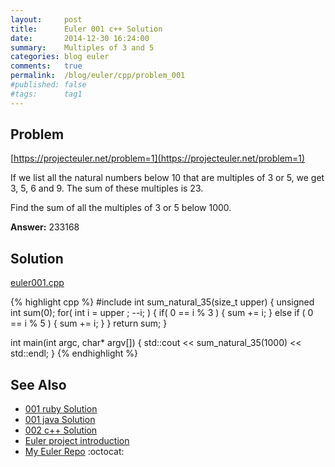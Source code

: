 ```yaml
---
layout:     post
title:      Euler 001 c++ Solution
date:       2014-12-30 16:24:00
summary:    Multiples of 3 and 5
categories: blog euler
comments:   true
permalink:  /blog/euler/cpp/problem_001
#published: false
#tags:      tag1
---
```


## Problem

[https://projecteuler.net/problem=1](https://projecteuler.net/problem=1)

If we list all the natural numbers below 10 that are multiples of 3 or 5, we get 3, 5, 6 and 9. The sum of these multiples is 23.

Find the sum of all the multiples of 3 or 5 below 1000.

**Answer:** 233168

## Solution

[euler001.cpp](https://github.com/tvarley/euler/blob/master/cpp/src/euler001.cpp)

{% highlight cpp %}
#include <iostream>
int sum_natural_35(size_t upper)
{
  unsigned int sum(0);
  for( int i = upper ; --i; )
  {
    if( 0 == i % 3 )
    {
      sum += i;
    }
    else if ( 0 == i % 5 )
    {
      sum += i;
    }
  }
  return sum;
}

int main(int argc, char* argv[])
{
  std::cout << sum_natural_35(1000) << std::endl;
}
{% endhighlight %}

## See Also
* [001 ruby Solution]({{site.baseurl}}/blog/euler/ruby/problem_001)
* [001 java Solution]({{site.baseurl}}/blog/euler/java/problem_001)
* [002 c++ Solution]({{site.baseurl}}/blog/euler/cpp/problem_002)
* [Euler project introduction]({{site.baseurl}}/blog/euler/introduction)
* [My Euler Repo](https://github.com/tvarley/euler) :octocat:
